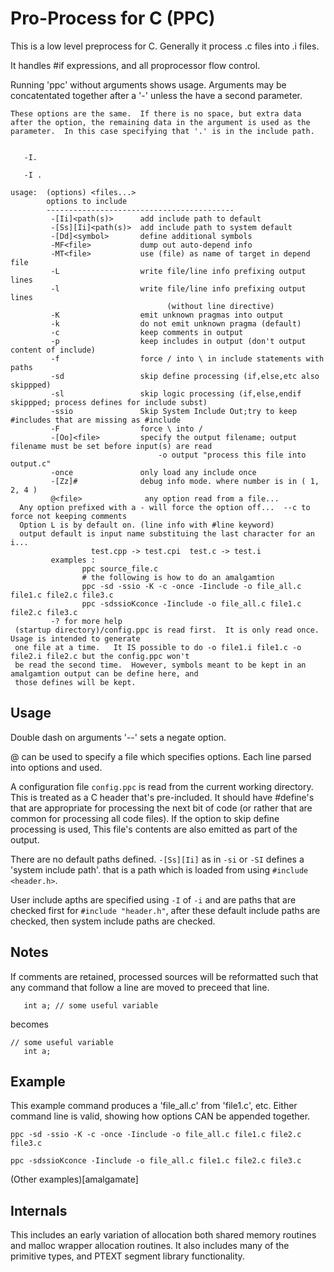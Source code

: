
# Pro-Process for C (PPC)

This is a low level preprocess for C.  Generally it process .c files into .i files.

It handles #if expressions, and all proprocessor flow control.

Running 'ppc' without arguments shows usage.
Arguments may be concatentated together after a '-' unless the have a second parameter.


```
These options are the same.  If there is no space, but extra data
after the option, the remaining data in the argument is used as the
parameter.  In this case specifying that '.' is in the include path.

   
   -I.
   
   -I .

```

```
usage:  (options) <files...>
        options to include
        ------------------------------------------
         -[Ii]<path(s)>      add include path to default
         -[Ss][Ii]<path(s)>  add include path to system default
         -[Dd]<symbol>       define additional symbols
         -MF<file>           dump out auto-depend info
         -MT<file>           use (file) as name of target in depend file
         -L                  write file/line info prefixing output lines
         -l                  write file/line info prefixing output lines
                                   (without line directive)
         -K                  emit unknown pragmas into output
         -k                  do not emit unknown pragma (default)
         -c                  keep comments in output
         -p                  keep includes in output (don't output content of include)
         -f                  force / into \ in include statements with paths
         -sd                 skip define processing (if,else,etc also skippped)
         -sl                 skip logic processing (if,else,endif skippped; process defines for include subst)
         -ssio               Skip System Include Out;try to keep #includes that are missing as #include
         -F                  force \ into /
         -[Oo]<file>         specify the output filename; output filename must be set before input(s) are read
                                 -o output "process this file into output.c"
         -once               only load any include once
         -[Zz]#              debug info mode. where number is in ( 1, 2, 4 )
         @<file>              any option read from a file...
  Any option prefixed with a - will force the option off...  --c to force not keeping comments
  Option L is by default on. (line info with #line keyword)
  output default is input name substituing the last character for an i...
                  test.cpp -> test.cpi  test.c -> test.i
         examples :
                ppc source_file.c
                # the following is how to do an amalgamtion
                ppc -sd -ssio -K -c -once -Iinclude -o file_all.c file1.c file2.c file3.c
                ppc -sdssioKconce -Iinclude -o file_all.c file1.c file2.c file3.c
         -? for more help
 (startup directory)/config.ppc is read first.  It is only read once.   Usage is intended to generate
 one file at a time.   It IS possible to do -o file1.i file1.c -o file2.i file2.c but the config.ppc won't
 be read the second time.  However, symbols meant to be kept in an amalgamtion output can be define here, and
 those defines will be kept.
```

## Usage

Double dash on arguments '--' sets a negate option.

@<filename> can be used to specify a file which specifies options.  Each line
parsed into options and used.

A configuration file `config.ppc` is read from the current working directory.  This is treated
as a C header that's pre-included.  It should have #define's that are appropriate for processing
the next bit of code (or rather that are common for processing all code files).  If the option
to skip define processing is used, This file's contents are also emitted as part of the output.

There are no default paths defined.  `-[Ss][Ii]` as in `-si` or `-SI` defines a 'system include path'.
that is a path which is loaded from using `#include <header.h>`.

User include apths are specified using `-I` of `-i` and are paths that are checked first for 
`#include "header.h"`, after these default include paths are checked, then system include paths are checked.


## Notes

If comments are retained, processed sources will be reformatted such that any command that 
follow a line are moved to preceed that line.  


```
   int a; // some useful variable
```

becomes

```
// some useful variable
   int a;
```


## Example

This example command produces a 'file_all.c' from 'file1.c', etc.
Either command line is valid, showing how options CAN be appended together.



```
ppc -sd -ssio -K -c -once -Iinclude -o file_all.c file1.c file2.c file3.c

ppc -sdssioKconce -Iinclude -o file_all.c file1.c file2.c file3.c
```

(Other examples)[amalgamate]

## Internals

This includes an early variation of allocation both shared memory routines and malloc wrapper
allocation routines.  It also includes many of the primitive types, and PTEXT segment library
functionality.